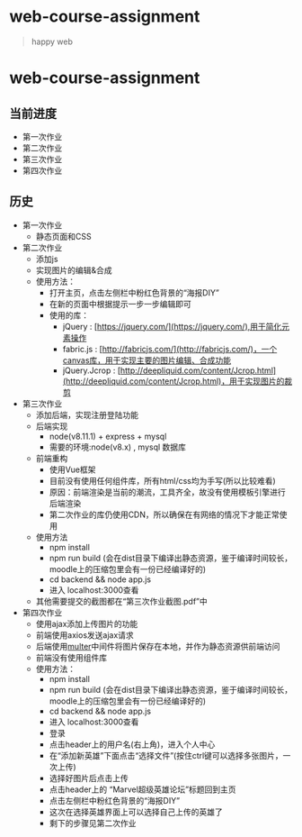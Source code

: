 # web-course-assignment

> happy web


# web-course-assignment

## 当前进度
* 第一次作业
* 第二次作业
* 第三次作业 
* 第四次作业
## 历史
* 第一次作业
    + 静态页面和CSS
* 第二次作业
    + 添加js
    + 实现图片的编辑&合成
    + 使用方法：
        - 打开主页，点击左侧栏中粉红色背景的“海报DIY”
        - 在新的页面中根据提示一步一步编辑即可
        - 使用的库：
        	+ jQuery : [https://jquery.com/](https://jquery.com/),用于简化元素操作
        	+ fabric.js : [http://fabricjs.com/](http://fabricjs.com/)，一个canvas库，用于实现主要的图片编辑、合成功能
        	+ jQuery.Jcrop : [http://deepliquid.com/content/Jcrop.html](http://deepliquid.com/content/Jcrop.html)，用于实现图片的裁剪
* 第三次作业
    + 添加后端，实现注册登陆功能
    + 后端实现
        - node(v8.11.1) + express + mysql
        - 需要的环境:node(v8.x) , mysql 数据库
    + 前端重构
        - 使用Vue框架
        - 目前没有使用任何组件库，所有html/css均为手写(所以比较难看)
        - 原因：前端渲染是当前的潮流，工具齐全，故没有使用模板引擎进行后端渲染
        - 第二次作业的库仍使用CDN，所以确保在有网络的情况下才能正常使用
    + 使用方法
        - npm  install
        - npm run build (会在dist目录下编译出静态资源，鉴于编译时间较长，moodle上的压缩包里会有一份已经编译好的)
        - cd backend && node app.js
        - 进入 localhost:3000查看
    + 其他需要提交的截图都在“第三次作业截图.pdf”中
* 第四次作业
    + 使用ajax添加上传图片的功能
    + 前端使用axios发送ajax请求
    + 后端使用[multer](https://www.npmjs.com/package/multer)中间件将图片保存在本地，并作为静态资源供前端访问
    + 前端没有使用组件库
    + 使用方法：
      - npm  install
      - npm run build (会在dist目录下编译出静态资源，鉴于编译时间较长，moodle上的压缩包里会有一份已经编译好的)
      - cd backend && node app.js
      - 进入 localhost:3000查看
      - 登录
      - 点击header上的用户名(右上角)，进入个人中心
      - 在“添加新英雄”下面点击“选择文件”(按住ctrl键可以选择多张图片，一次上传)
      - 选择好图片后点击上传
      - 点击header上的 “Marvel超级英雄论坛”标题回到主页
      - 点击左侧栏中粉红色背景的“海报DIY”
      - 这次在选择英雄界面上可以选择自己上传的英雄了
      - 剩下的步骤见第二次作业

